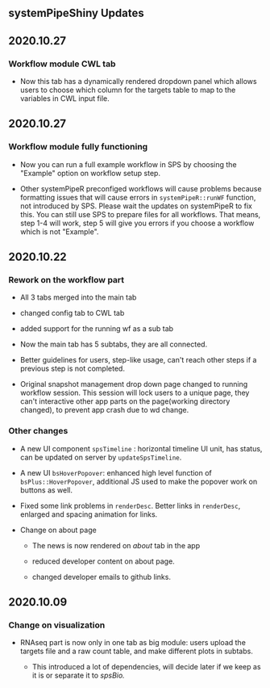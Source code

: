## systemPipeShiny Updates

<!--#   YYYY.MM.DD -->

## 2020.10.27

### Workflow module CWL tab

-   Now this tab has a dynamically rendered dropdown panel which allows users to choose which column for the targets table to map to the variables in CWL input file.

## 2020.10.27

### Workflow module fully functioning

-   Now you can run a full example workflow in SPS by choosing the "Example" option on workflow setup step.

-   Other systemPipeR preconfiged workflows will cause problems because formatting issues that will cause errors in `systemPipeR::runWF` function, not introduced by SPS. Please wait the updates on systemPipeR to fix this. You can still use SPS to prepare files for all workflows. That means, step 1-4 will work, step 5 will give you errors if you choose a workflow which is not "Example".

## 2020.10.22

### Rework on the workflow part

-   All 3 tabs merged into the main tab

-   changed config tab to CWL tab

-   added support for the running wf as a sub tab

-   Now the main tab has 5 subtabs, they are all connected.

-   Better guidelines for users, step-like usage, can't reach other steps if a previous step is not completed.

-   Original snapshot management drop down page changed to running workflow session. This session will lock users to a unique page, they can't interactive other app parts on the page(working directory changed), to prevent app crash due to wd change.

### Other changes

-   A new UI component `spsTimeline` : horizontal timeline UI unit, has status, can be updated on server by `updateSpsTimeline`.

-   A new UI `bsHoverPopover`: enhanced high level function of `bsPlus::HoverPopover`, additional JS used to make the popover work on buttons as well.

-   Fixed some link problems in `renderDesc`. Better links in `renderDesc`, enlarged and spacing animation for links.

-   Change on about page

    -   The news is now rendered on *about* tab in the app

    -   reduced developer content on about page.

    -   changed developer emails to github links.

## 2020.10.09

### Change on visualization

-   RNAseq part is now only in one tab as big module: users upload the targets file and a raw count table, and make different plots in subtabs.

    -   This introduced a lot of dependencies, will decide later if we keep as it is or separate it to *spsBio.*
